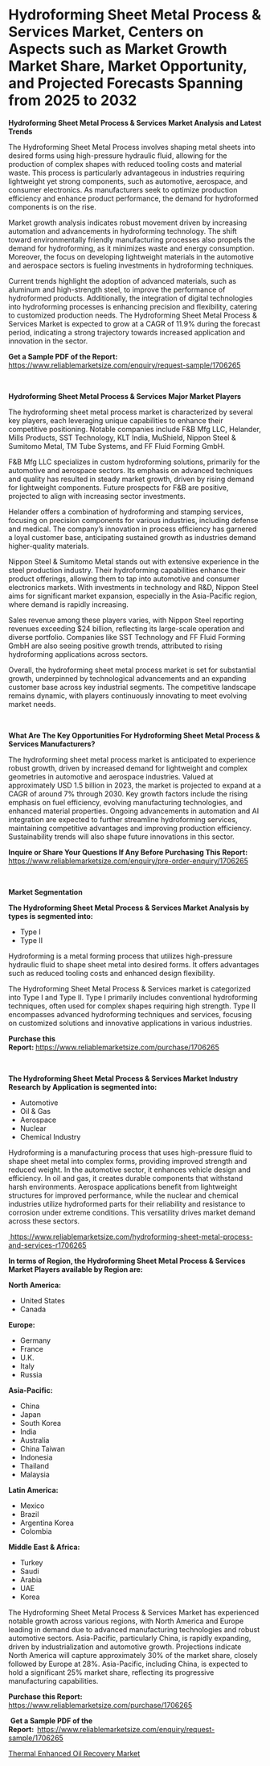 <p><h1>Hydroforming Sheet Metal Process & Services Market, Centers on Aspects such as Market Growth Market Share, Market Opportunity, and Projected Forecasts Spanning from 2025 to 2032</h1></p><p><strong>Hydroforming Sheet Metal Process & Services Market Analysis and Latest Trends</strong></p>
<p><p>The Hydroforming Sheet Metal Process involves shaping metal sheets into desired forms using high-pressure hydraulic fluid, allowing for the production of complex shapes with reduced tooling costs and material waste. This process is particularly advantageous in industries requiring lightweight yet strong components, such as automotive, aerospace, and consumer electronics. As manufacturers seek to optimize production efficiency and enhance product performance, the demand for hydroformed components is on the rise.</p><p>Market growth analysis indicates robust movement driven by increasing automation and advancements in hydroforming technology. The shift toward environmentally friendly manufacturing processes also propels the demand for hydroforming, as it minimizes waste and energy consumption. Moreover, the focus on developing lightweight materials in the automotive and aerospace sectors is fueling investments in hydroforming techniques.</p><p>Current trends highlight the adoption of advanced materials, such as aluminum and high-strength steel, to improve the performance of hydroformed products. Additionally, the integration of digital technologies into hydroforming processes is enhancing precision and flexibility, catering to customized production needs. The Hydroforming Sheet Metal Process & Services Market is expected to grow at a CAGR of 11.9% during the forecast period, indicating a strong trajectory towards increased application and innovation in the sector.</p></p>
<p><strong>Get a Sample PDF of the Report:&nbsp;</strong> <a href="https://www.reliablemarketsize.com/enquiry/request-sample/1706265?utm_campaign=2893&utm_medium=2&utm_source=Github&utm_content=ia&utm_term=27032025&utm_id=hydroforming-sheet-metal-process-services">https://www.reliablemarketsize.com/enquiry/request-sample/1706265</a></p>
<p>&nbsp;</p>
<p><strong>Hydroforming Sheet Metal Process & Services Major Market Players</strong></p>
<p><p>The hydroforming sheet metal process market is characterized by several key players, each leveraging unique capabilities to enhance their competitive positioning. Notable companies include F&B Mfg LLC, Helander, Mills Products, SST Technology, KLT India, MuShield, Nippon Steel & Sumitomo Metal, TM Tube Systems, and FF Fluid Forming GmbH.</p><p>F&B Mfg LLC specializes in custom hydroforming solutions, primarily for the automotive and aerospace sectors. Its emphasis on advanced techniques and quality has resulted in steady market growth, driven by rising demand for lightweight components. Future prospects for F&B are positive, projected to align with increasing sector investments.</p><p>Helander offers a combination of hydroforming and stamping services, focusing on precision components for various industries, including defense and medical. The company’s innovation in process efficiency has garnered a loyal customer base, anticipating sustained growth as industries demand higher-quality materials.</p><p>Nippon Steel & Sumitomo Metal stands out with extensive experience in the steel production industry. Their hydroforming capabilities enhance their product offerings, allowing them to tap into automotive and consumer electronics markets. With investments in technology and R&D, Nippon Steel aims for significant market expansion, especially in the Asia-Pacific region, where demand is rapidly increasing.</p><p>Sales revenue among these players varies, with Nippon Steel reporting revenues exceeding $24 billion, reflecting its large-scale operation and diverse portfolio. Companies like SST Technology and FF Fluid Forming GmbH are also seeing positive growth trends, attributed to rising hydroforming applications across sectors.</p><p>Overall, the hydroforming sheet metal process market is set for substantial growth, underpinned by technological advancements and an expanding customer base across key industrial segments. The competitive landscape remains dynamic, with players continuously innovating to meet evolving market needs.</p></p>
<p>&nbsp;</p>
<p><strong>What Are The Key Opportunities For Hydroforming Sheet Metal Process & Services Manufacturers?</strong></p>
<p><p>The hydroforming sheet metal process market is anticipated to experience robust growth, driven by increased demand for lightweight and complex geometries in automotive and aerospace industries. Valued at approximately USD 1.5 billion in 2023, the market is projected to expand at a CAGR of around 7% through 2030. Key growth factors include the rising emphasis on fuel efficiency, evolving manufacturing technologies, and enhanced material properties. Ongoing advancements in automation and AI integration are expected to further streamline hydroforming services, maintaining competitive advantages and improving production efficiency. Sustainability trends will also shape future innovations in this sector.</p></p>
<p><strong>Inquire or Share Your Questions If Any Before Purchasing This Report:</strong> <a href="https://www.reliablemarketsize.com/enquiry/pre-order-enquiry/1706265?utm_campaign=2893&utm_medium=2&utm_source=Github&utm_content=ia&utm_term=27032025&utm_id=hydroforming-sheet-metal-process-services">https://www.reliablemarketsize.com/enquiry/pre-order-enquiry/1706265</a></p>
<p>&nbsp;</p>
<p><strong>Market Segmentation</strong></p>
<p><strong>The Hydroforming Sheet Metal Process & Services Market Analysis by types is segmented into:</strong></p>
<p><ul><li>Type I</li><li>Type II</li></ul></p>
<p><p>Hydroforming is a metal forming process that utilizes high-pressure hydraulic fluid to shape sheet metal into desired forms. It offers advantages such as reduced tooling costs and enhanced design flexibility. </p><p>The Hydroforming Sheet Metal Process & Services market is categorized into Type I and Type II. Type I primarily includes conventional hydroforming techniques, often used for complex shapes requiring high strength. Type II encompasses advanced hydroforming techniques and services, focusing on customized solutions and innovative applications in various industries.</p></p>
<p><strong>Purchase this Report:&nbsp;</strong><a href="https://www.reliablemarketsize.com/purchase/1706265?utm_campaign=2893&utm_medium=2&utm_source=Github&utm_content=ia&utm_term=27032025&utm_id=hydroforming-sheet-metal-process-services">https://www.reliablemarketsize.com/purchase/1706265</a></p>
<p>&nbsp;</p>
<p><strong>The Hydroforming Sheet Metal Process & Services Market Industry Research by Application is segmented into:</strong></p>
<p><ul><li>Automotive</li><li>Oil & Gas</li><li>Aerospace</li><li>Nuclear</li><li>Chemical Industry</li></ul></p>
<p><p>Hydroforming is a manufacturing process that uses high-pressure fluid to shape sheet metal into complex forms, providing improved strength and reduced weight. In the automotive sector, it enhances vehicle design and efficiency. In oil and gas, it creates durable components that withstand harsh environments. Aerospace applications benefit from lightweight structures for improved performance, while the nuclear and chemical industries utilize hydroformed parts for their reliability and resistance to corrosion under extreme conditions. This versatility drives market demand across these sectors.</p></p>
<p><a href="https://www.reliablemarketsize.com/hydroforming-sheet-metal-process-and-services-r1706265?utm_campaign=2893&utm_medium=2&utm_source=Github&utm_content=ia&utm_term=27032025&utm_id=hydroforming-sheet-metal-process-services">&nbsp;https://www.reliablemarketsize.com/hydroforming-sheet-metal-process-and-services-r1706265</a></p>
<p><strong>In terms of Region, the Hydroforming Sheet Metal Process & Services Market Players available by Region are:</strong></p>
<p>
    <p> <strong> North America: </strong>
        <ul>
            <li>United States</li>
            <li>Canada</li>
        </ul>
        </p> 
    <p> <strong> Europe: </strong>
        <ul>
            <li>Germany</li>
            <li>France</li>
            <li>U.K.</li>
            <li>Italy</li>
            <li>Russia</li>
        </ul>
        </p> 
    <p> <strong> Asia-Pacific: </strong>
        <ul>
            <li>China</li>
            <li>Japan</li>
            <li>South Korea</li>
            <li>India</li>
            <li>Australia</li>
            <li>China Taiwan</li>
            <li>Indonesia</li>
            <li>Thailand</li>
            <li>Malaysia</li>
        </ul>
        </p> 
    <p> <strong> Latin America: </strong>
        <ul>
            <li>Mexico</li>
            <li>Brazil</li>
            <li>Argentina Korea</li>
            <li>Colombia</li>
        </ul>
        </p> 
    <p> <strong> Middle East & Africa: </strong>
        <ul>
            <li>Turkey</li>
            <li>Saudi</li>
            <li>Arabia</li>
            <li>UAE</li>
            <li>Korea</li>
        </ul>
    </p>
    </p>
<p><p>The Hydroforming Sheet Metal Process & Services Market has experienced notable growth across various regions, with North America and Europe leading in demand due to advanced manufacturing technologies and robust automotive sectors. Asia-Pacific, particularly China, is rapidly expanding, driven by industrialization and automotive growth. Projections indicate North America will capture approximately 30% of the market share, closely followed by Europe at 28%. Asia-Pacific, including China, is expected to hold a significant 25% market share, reflecting its progressive manufacturing capabilities.</p></p>
<p><strong>Purchase this Report: </strong><a href="https://www.reliablemarketsize.com/purchase/1706265?utm_campaign=2893&utm_medium=2&utm_source=Github&utm_content=ia&utm_term=27032025&utm_id=hydroforming-sheet-metal-process-services">https://www.reliablemarketsize.com/purchase/1706265</a></p>
<p>&nbsp;<strong>Get a Sample PDF of the Report:&nbsp;&nbsp;</strong><a href="https://www.reliablemarketsize.com/enquiry/request-sample/1706265?utm_campaign=2893&utm_medium=2&utm_source=Github&utm_content=ia&utm_term=27032025&utm_id=hydroforming-sheet-metal-process-services">https://www.reliablemarketsize.com/enquiry/request-sample/1706265</a></p>
<p><strong></strong></p>
<p><p><a href="https://github.com/landtmman/Market-Research-Report-List-1/blob/main/thermal-enhanced-oil-recovery-market.md?utm_campaign=2893&utm_medium=2&utm_source=Github&utm_content=ia&utm_term=27032025&utm_id=hydroforming-sheet-metal-process-services">Thermal Enhanced Oil Recovery Market</a></p></p>